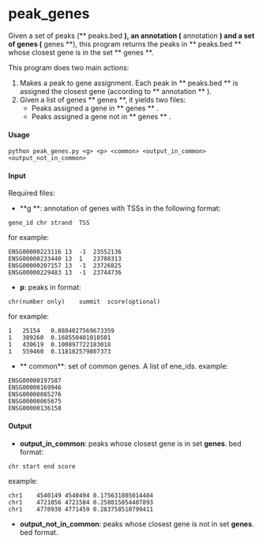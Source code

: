 # peak_genes

Given a set of peaks (** peaks.bed **), an annotation (** annotation **) and a set of genes (** genes **), this program returns the peaks in ** peaks.bed ** whose closest gene is in the set ** genes **.  

This program does two main actions:

1. Makes a peak to gene assignment. Each peak in ** peaks.bed ** is assigned the closest gene (according to ** annotation ** ).
2. Given a list of genes ** genes **, it yields two files:
	  * Peaks assigned a gene in ** genes ** .
	  * Peaks assigned a gene not in ** genes ** .


#### Usage
```
python peak_genes.py <g> <p> <common> <output_in_common> <output_not_in_common>
```
#### Input
Required files:
  * **g **: annotation of genes with TSSs in the following format:
```
gene_id	chr	strand	TSS
```
for example:
```
ENSG00000223116	13	-1	23552136
ENSG00000233440	13	1	23708313
ENSG00000207157	13	-1	23726825
ENSG00000229483	13	-1	23744736
```
  * **p**: peaks in format:
```
chr(number only)	summit	score(optional)
```
for example:
```
1	25154	0.0884027569673359
1	389260	0.168550401010501
1	430619	0.100897722183018
1	559460	0.118182579807373
```
  * ** common**: set of common genes. A list of ene_ids.
example: 
```
ENSG00000197587
ENSG00000169946
ENSG00000085276
ENSG00000065675
ENSG00000136158
```
#### Output

  * **output_in_common**: peaks whose closest gene is in set **genes**. bed format:
```
chr	start end score
```
example:
```
chr1	4540149	4540494	0.175631805014484
chr1	4721056	4721584	0.258015054407893
chr1	4770930	4771459	0.283758510799411
```
  * **output_not_in_common**: peaks whose closest gene is not in set **genes**. bed format.
